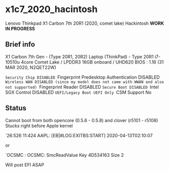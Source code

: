 # x1c7_2020_hacintosh
Lenovo Thinkpad X1 Carbon 7th 20R1 (2020, comet lake) Hackintosh
**WORK IN PROGRESS**

## Brief info
X1 Carbon 7th Gen - (Type 20R1, 20R2) Laptop (ThinkPad) - Type 20R1 
i7-10510u 4core Comet Lake / LPDDR3 16GB onboard / UHD620
BIOS : 1.16 (31 MAR 2020, N2QET22W)

`Security Chip DISABLED
`Fingerprint 	Predesktop Authentication DISABLED
`Wireless WAN DISABLED (since my model does not came with WWAN and also not supported)
`Fingerprint Reader DISABLED
`Secure Boot DISABLED
`Intel SGX Control DISABLED
`UEFI/Legacy Boot UEFI Only
`CSM Support No


## Status
Cannot boot from both opencore (0.5.6 - 0.5.8) and clover (r5101 - r5108)
Stucks right before Apple kernel

`26:526 11:424 AAPL: [EB|#LOG:EXITBS:START] 2020-04-13T02:10:07

or

`OCSMC : OCSMC: SmcReadValue Key 4D534163 Size 2


Will post EFI ASAP
